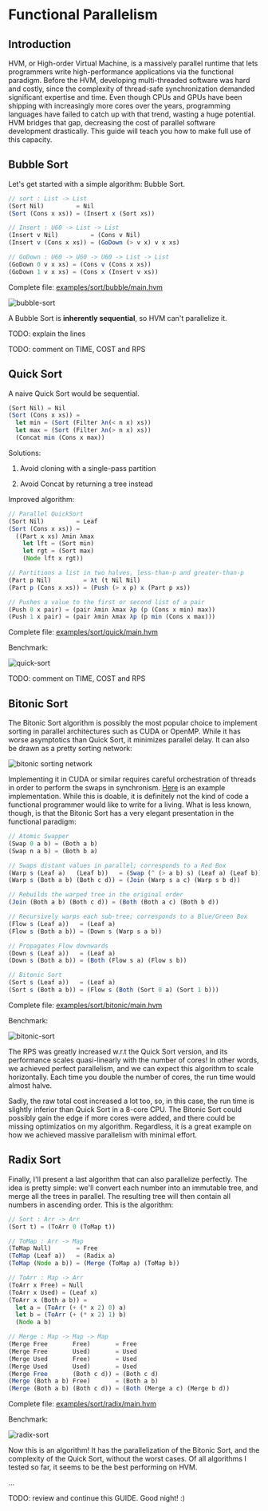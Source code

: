 Functional Parallelism
======================

Introduction
------------

HVM, or High-order Virtual Machine, is a massively parallel runtime that lets
programmers write high-performance applications via the functional paradigm.
Before the HVM, developing multi-threaded software was hard and costly, since
the complexity of thread-safe synchronization demanded significant expertise and
time. Even though CPUs and GPUs have been shipping with increasingly more cores
over the years, programming languages have failed to catch up with that trend,
wasting a huge potential. HVM bridges that gap, decreasing the cost of parallel
software development drastically. This guide will teach you how  to make full
use of this capacity.

Bubble Sort
-----------

Let's get started with a simple algorithm: Bubble Sort. 

```javascript
// sort : List -> List
(Sort Nil)         = Nil
(Sort (Cons x xs)) = (Insert x (Sort xs))

// Insert : U60 -> List -> List
(Insert v Nil)         = (Cons v Nil)
(Insert v (Cons x xs)) = (GoDown (> v x) v x xs)

// GoDown : U60 -> U60 -> U60 -> List -> List
(GoDown 0 v x xs) = (Cons v (Cons x xs))
(GoDown 1 v x xs) = (Cons x (Insert v xs))
```

Complete file: [examples/sort/bubble/main.hvm](../examples/sort/bubble/main.hvm)

![bubble-sort](../bench/_results_/sort-bubble.png)

A Bubble Sort is **inherently sequential**, so HVM can't parallelize it.

TODO: explain the lines

TODO: comment on TIME, COST and RPS

Quick Sort
----------

A naive Quick Sort would be sequential.

```javascript
(Sort Nil) = Nil
(Sort (Cons x xs)) =
  let min = (Sort (Filter λn(< n x) xs))
  let max = (Sort (Filter λn(> n x) xs))
  (Concat min (Cons x max))
```

Solutions:

1. Avoid cloning with a single-pass partition

2. Avoid Concat by returning a tree instead

Improved algorithm:

```javascript
// Parallel QuickSort
(Sort Nil)         = Leaf
(Sort (Cons x xs)) =
  ((Part x xs) λmin λmax
    let lft = (Sort min)
    let rgt = (Sort max)
    (Node lft x rgt))

// Partitions a list in two halves, less-than-p and greater-than-p
(Part p Nil)         = λt (t Nil Nil)
(Part p (Cons x xs)) = (Push (> x p) x (Part p xs))

// Pushes a value to the first or second list of a pair
(Push 0 x pair) = (pair λmin λmax λp (p (Cons x min) max))
(Push 1 x pair) = (pair λmin λmax λp (p min (Cons x max)))
```

Complete file: [examples/sort/quick/main.hvm](../examples/sort/quick/main.hvm)

Benchmark:

![quick-sort](../bench/_results_/sort-quick.png)

TODO: comment on TIME, COST and RPS

Bitonic Sort
------------

The Bitonic Sort algorithm is possibly the most popular choice to implement
sorting in parallel architectures such as CUDA or OpenMP. While it has worse
asymptotics than Quick Sort, it minimizes parallel delay. It can also be drawn
as a pretty sorting network:

![bitonic sorting network](https://i.imgur.com/iis9lau.png)

Implementing it in CUDA or similar requires careful orchestration of threads in
order to perform the swaps in synchronism.
[Here](https://people.cs.rutgers.edu/~venugopa/parallel_summer2012/cuda_bitonic.html)
is an example implementation. While this is doable, it is definitely not the
kind of code a functional programmer would like to write for a living. What is
less known, though, is that the Bitonic Sort has a very elegant presentation in
the functional paradigm:

```javascript
// Atomic Swapper
(Swap 0 a b) = (Both a b)
(Swap n a b) = (Both b a)

// Swaps distant values in parallel; corresponds to a Red Box
(Warp s (Leaf a)   (Leaf b))   = (Swap (^ (> a b) s) (Leaf a) (Leaf b))
(Warp s (Both a b) (Both c d)) = (Join (Warp s a c) (Warp s b d))

// Rebuilds the warped tree in the original order
(Join (Both a b) (Both c d)) = (Both (Both a c) (Both b d))

// Recursively warps each sub-tree; corresponds to a Blue/Green Box
(Flow s (Leaf a))   = (Leaf a)
(Flow s (Both a b)) = (Down s (Warp s a b))

// Propagates Flow downwards
(Down s (Leaf a))   = (Leaf a)
(Down s (Both a b)) = (Both (Flow s a) (Flow s b))

// Bitonic Sort
(Sort s (Leaf a))   = (Leaf a)
(Sort s (Both a b)) = (Flow s (Both (Sort 0 a) (Sort 1 b)))
```

Complete file: [examples/sort/bitonic/main.hvm](../examples/sort/bitonic/main.hvm)

Benchmark:

![bitonic-sort](../bench/_results_/sort-bitonic.png)

The RPS was greatly increased w.r.t the Quick Sort version, and its performance
scales quasi-linearly with the number of cores! In other words, we achieved
perfect parallelism, and we can expect this algorithm to scale horizontally.
Each time you double the number of cores, the run time would almost halve.

Sadly, the raw total cost increased a lot too, so, in this case, the run time is
slightly inferior than Quick Sort in a 8-core CPU. The Bitonic Sort could possibly
gain the edge if more cores were added, and there could be missing optimizatios
on my algorithm. Regardless, it is a great example on how we achieved massive
parallelism with minimal effort.

Radix Sort
----------

Finally, I'll present a last algorithm that can also parallelize perfectly. The
idea is pretty simple: we'll convert each number into an immutable tree, and
merge all the trees in parallel. The resulting tree will then contain all
numbers in ascending order. This is the algorithm:

```javascript
// Sort : Arr -> Arr
(Sort t) = (ToArr 0 (ToMap t))

// ToMap : Arr -> Map
(ToMap Null)       = Free
(ToMap (Leaf a))   = (Radix a)
(ToMap (Node a b)) = (Merge (ToMap a) (ToMap b))

// ToArr : Map -> Arr
(ToArr x Free) = Null
(ToArr x Used) = (Leaf x)
(ToArr x (Both a b)) =
  let a = (ToArr (+ (* x 2) 0) a)
  let b = (ToArr (+ (* x 2) 1) b)
  (Node a b)

// Merge : Map -> Map -> Map
(Merge Free       Free)       = Free
(Merge Free       Used)       = Used
(Merge Used       Free)       = Used
(Merge Used       Used)       = Used
(Merge Free       (Both c d)) = (Both c d)
(Merge (Both a b) Free)       = (Both a b)
(Merge (Both a b) (Both c d)) = (Both (Merge a c) (Merge b d))
```

Complete file: [examples/sort/radix/main.hvm](../examples/sort/radix/main.hvm)

Benchmark:

![radix-sort](../bench/_results_/sort-radix.png)

Now this is an algorithm! It has the parallelization of the Bitonic Sort, and
the complexity of the Quick Sort, without the worst cases. Of all algorithms I
tested so far, it seems to be the best performing on HVM.

...

TODO: review and continue this GUIDE. Good night! :)
